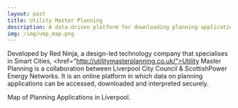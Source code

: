 ```yaml
---
layout: post
title: Utility Master Planning
description: A data-driven platform for downloading planning applications
img: /img/ump_map.png
---
```


Developed by Red Ninja, a design-led technology company that specialises in Smart Cities, <href="http://utilitymasterplanning.co.uk/">Utility Master Planning</a> is a collaboration between Liverpool City Council & ScottishPower Energy Networks. It is an online platform in which data on planning applications can be accessed, downloaded and interpreted securely.

<div class="img_row">
	<img class="col three" src="{{ site.baseurl }}/img/ump_map.png" alt="" title=""/>
</div>
<div class="col three caption">
	Map of Planning Applications in Liverpool.
</div>
